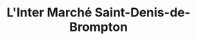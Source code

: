 ---
title: "L'Inter Marché Saint-Denis-de-Brompton"
url: /saint-denis-de-brompton/linter-marche-saint-denis-de-brompton/
shop: supermarket
---